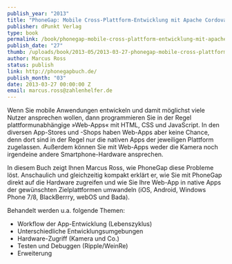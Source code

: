 ```yaml
--- 
publish_year: "2013"
title: "PhoneGap: Mobile Cross-Plattform-Entwicklung mit Apache Cordova & Co"
publisher: dPunkt Verlag
type: book
permalink: /book/phonegap-mobile-cross-plattform-entwicklung-mit-apache-cordova-co
publish_date: "27"
thumb: /uploads/book/2013-05/2013-03-27-phonegap-mobile-cross-plattform-entwicklung-mit-apache-cordova-co.png
author: Marcus Ross
status: publish
link: http://phonegapbuch.de/
publish_month: "03"
date: 2013-03-27 00:00:00 Z
email: marcus.ross@zahlenhelfer.de
---
```


Wenn Sie mobile Anwendungen entwickeln und damit möglichst viele Nutzer ansprechen wollen, dann programmieren Sie in der Regel plattformunabhängige »Web-Apps« mit HTML, CSS und JavaScript. In den diversen App-Stores und -Shops haben Web-Apps aber keine Chance, denn dort sind in der Regel nur die nativen Apps der jeweiligen Plattform zugelassen. Außerdem können Sie mit Web-Apps weder die Kamera noch irgendeine andere Smartphone-Hardware ansprechen. 

In diesem Buch zeigt Ihnen Marcus Ross, wie PhoneGap diese Probleme löst. Anschaulich und gleichzeitig kompakt erklärt er, wie Sie mit PhoneGap direkt auf die Hardware zugreifen und wie Sie Ihre Web-App in native Apps der gewünschten Zielplattformen umwandeln (iOS, Android, Windows Phone 7/8, BlackBerrry, webOS und Bada). 

Behandelt werden u.a. folgende Themen: 

- Workflow der App-Entwicklung (Lebenszyklus) 
- Unterschiedliche Entwicklungsumgebungen 
- Hardware-Zugriff (Kamera und Co.) 
- Testen und Debuggen (Ripple/WeinRe) 
- Erweiterung
